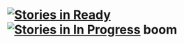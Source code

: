 [![Stories in Ready](https://badge.waffle.io/sivertsenstian/boom.png?label=ready&title=Ready)](https://waffle.io/sivertsenstian/boom)
[![Stories in In Progress](https://badge.waffle.io/sivertsenstian/boom.svg?label=in%20progress&title=In%20Progress)](http://waffle.io/sivertsenstian/boom)
boom
====

